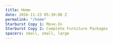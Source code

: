 ```yaml
---
title: Home
date: 2016-11-23 05:39:00 Z
permalink: "/home"
Starburst Copy 1: Move-In
Starburst Copy 2: Complete Furniture Packages
spacers: small, small, large
---
```


